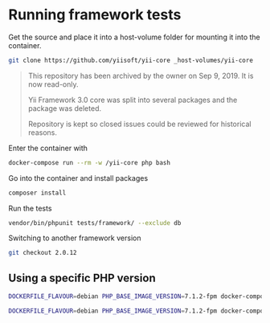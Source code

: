 # Running framework tests

Get the source and place it into a host-volume folder for mounting it into the container.

```bash
git clone https://github.com/yiisoft/yii-core _host-volumes/yii-core
```

> This repository has been archived by the owner on Sep 9, 2019. It is now read-only.
>
> Yii Framework 3.0 core was split into several packages and the package was deleted.
>
> Repository is kept so closed issues could be reviewed for historical reasons.

Enter the container with

```bash
docker-compose run --rm -w /yii-core php bash
```

Go into the container and install packages

```bash
composer install
```

Run the tests

```bash
vendor/bin/phpunit tests/framework/ --exclude db
```

Switching to another framework version

```bash
git checkout 2.0.12
```

## Using a specific PHP version

```bash
DOCKERFILE_FLAVOUR=debian PHP_BASE_IMAGE_VERSION=7.1.2-fpm docker-compose build

DOCKERFILE_FLAVOUR=debian PHP_BASE_IMAGE_VERSION=7.1.2-fpm docker-compose run --rm php bash
```
